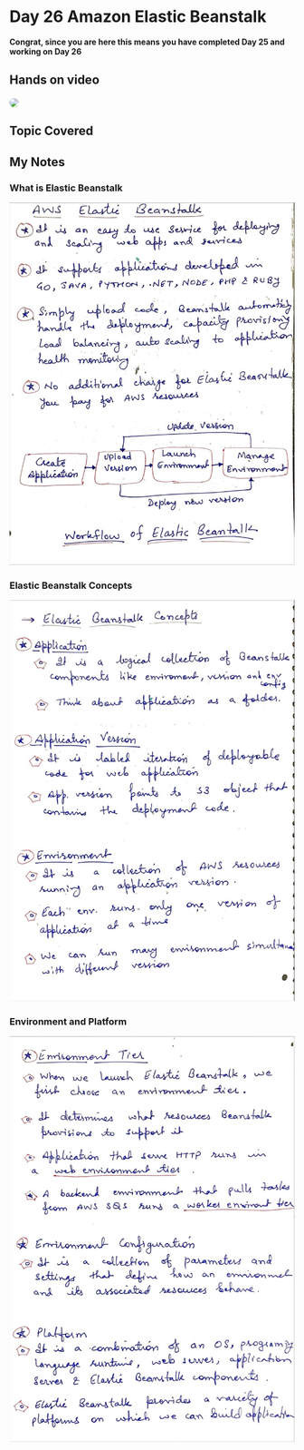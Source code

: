 # Day 26 Amazon Elastic Beanstalk

**Congrat, since you are here this means you have completed Day 25 and working on Day 26**

## Hands on video
<a href="https://youtu.be/jvMTZ-Ew10g">
<img src="https://i3.ytimg.com/vi/jvMTZ-Ew10g/hqdefault.jpg" align="center" width="200" style="border-radius:40px" />
</a>

## Topic Covered

## My Notes

  ### What is Elastic Beanstalk
  ![1](./images/aaf808e97387cc152ba70935ca69fc004659e50e.jpeg)

  ### Elastic Beanstalk Concepts
  ![2](./images/a4f195e16ddeac1e34107b9057dea296cacb785f.jpeg)
  
  ### Environment and Platform
  ![3](./images/98c00074739e668abb8a62850be010ad0070d674.jpeg)
